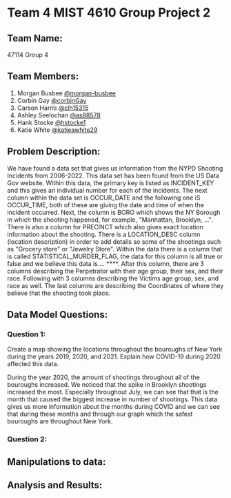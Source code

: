 # Team 4 MIST 4610 Group Project 2

## Team Name:
47114 Group 4

## Team Members: 
1. Morgan Busbee [@morgan-busbee](https://github.com/Morgan-Busbee)
2. Corbin Gay [@corbinGay](https://github.com/CorbinGay)
3. Carson Harris [@clh15315](https://github.com/clh15315)
4. Ashley Seelochan [@as88578](https://github.com/as88578)
5. Hank Stocke [@hstocke1](https://github.com/hstocke1)
6. Katie White [@katieawhite29](https://github.com/katiewhite29)

## Problem Description:
We have found a data set that gives us information from the NYPD Shooting Incidents from 2006-2022. This data set has been found from the US Data Gov website. Within this data, the primary key is listed as INCIDENT_KEY and this gives an individual number for each of the incidents. The next column within the data set is OCCUR_DATE and the following one iS OCCUR_TIME, both of these are giving the date and time of when the incident occurred. Next, the column is BORO which shows the NY Borough in which the shooting happened, for example, "Manhattan, Brooklyn, ...". There is also a column for PRECINCT which also gives exact location information about the shooting. There is a LOCATION_DESC column (location description) in order to add details so some of the shootings such as "Grocery store" or "Jewelry Store". Within the data there is a column that is called STATISTICAL_MURDER_FLAG, the data for this column is all true or false and we believe this data is.... ****. After this column, there are 3 columns describing the Perpetrator with their age group, their sex, and their race. Following with 3 columns describing the Victims age group, sex, and race as well. The last columns are describing the Coordinates of where they believe that the shooting took place. 

## Data Model Questions: 
### Question 1: 
Create a map showing the locations throughout the bouroughs of New York during the years 2019, 2020, and 2021. Explain how COVID-19 during 2020 affected this data.


During the year 2020, the amount of shootings throughout all of the bouroughs increased. We noticed that the spike in Brooklyn shootings increased the most. Especially throughout July, we can see that that is the month that caused the biggest increase in number of shootings. This data gives us more information about the months during COVID and we can see that during these months and through our graph which the safest bouroughs are throughout New York.

### Question 2: 

## Manipulations to data:

## Analysis and Results: 
